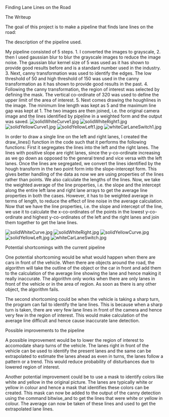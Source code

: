 
Finding Lane Lines on the Road

The Writeup

The goal of this project is to make a pipeline that finds lane lines on the road:

The description of the pipeline used.

My pipeline consisted of 5 steps. 1. I converted the images to grayscale, 2. then I used gaussian blur to blur the grayscale images to reduce the image noise. The gaussian blur kernel size of 5 was used as it has shown to provide good results before and is a standard number used in the industry. 3. Next, canny transformation was used to identify the edges. The low threshold of 50 and high threshold of 150 was used in the canny transformation as it has shown to provide good results in the past. 4. Following the canny transformation, the region of interest was selected by defining the mask. The vertical co-ordinate of 320 was used to define the upper limit of the area of interest. 5. Next comes drawing the houghlines in the image. The minimum line length was kept as 5 and the maximum line gap was kept at 1. The two images are then joined, i.e. the original camera image and the lines identified by pipeline in a weighted form and the output was saved.
![solidWhiteCurve1.jpg](https://github.com/akashmod/Self_Driving_Cars-LaneLine_Detection/blob/master/test_images/solidWhiteCurve.jpg)
![solidWhiteRight1.jpg](Self_Driving_Cars-LaneLine_Detection/test_images/solidWhiteRight.jpg)
![solidYellowCurve1.jpg](Self_Driving_Cars-LaneLine_Detection/test_images/solidYellowCurve.jpg)
![solidYellowLeft1.jpg](Self_Driving_Cars-LaneLine_Detection/test_images/solidYellowLeft.jpg)
![whiteCarLaneSwitch1.jpg](Self_Driving_Cars-LaneLine_Detection/test_images/whiteCarLaneSwitch.jpg)

In order to draw a single line on the left and right lanes, I created the draw_lines() function in the code such that it performs the following functions: First it segregates the lines into the left and the right lanes. The lines with positive slope are right lanes, since the y-co-ordinate increasing as we go down as opposed to the general trend and vice versa with the left lanes. Once the lines are segregated, we convert the lines identified by the hough transform in the two point form into the slope-intercept form. This gives better handling of the data as now we are using properties of the lines rather than points. We also calculate the lengths of the lines. Now, we take the weighted average of the line properties, i.e. the slope and the intercept along the entire left lane and right lane arrays to get the average line properties in both the cases. However, it has to be weighted average in terms of length, to reduce the effect of line noise in the average calculation. Now that we have the line properties, i.e. the slope and intercept of the line, we use it to calculate the x-co-ordinates of the points in the lowest y-co-ordinate and highest y-co-ordinates of the left and the right lanes and join them together to get the lane lines.

![solidWhiteCurve.jpg](Self_Driving_Cars-LaneLine_Detection/test_images_output/solidWhiteCurve.jpg)
![solidWhiteRight.jpg](Self_Driving_Cars-LaneLine_Detection/test_images_output/solidWhiteRight.jpg)
![solidYellowCurve.jpg](Self_Driving_Cars-LaneLine_Detection/test_images_output/solidYellowCurve.jpg)
![solidYellowLeft.jpg](Self_Driving_Cars-LaneLine_Detection/test_images_output/solidYellowLeft.jpg)
![whiteCarLaneSwitch.jpg](Self_Driving_Cars-LaneLine_Detection/test_images_output/whiteCarLaneSwitch.jpg)

Potential shortcomings with the current pipeline

One potential shortcoming would be what would happen when there are cars in front of the vehicle. When there are objects around the road, the algorithm will take the outline of the object or the car in front and add them to the calculation of the average line showing the lane and hence making it really inaccurate. The algorithm only works when there are only lanes in front of the vehicle or in the area of region. As soon as there is any other object, the algorithm fails. 

The second shortcoming could be when the vehicle is taking a sharp turn, the program can fail to identify the lane lines. This is because when a sharp turn is taken, there are very few lane lines in front of the camera and hence very few in the region of interest. This would make calculation of the average line difficult and hence cause inaccurate lane detection.

Possible improvements to the pipeline

A possible improvement would be to lower the region of interest to accomodate sharp turns of the vehicle. The lanes right in front of the vehicle can be used to identify the present lanes and the same can be extrapolated to estimate the lanes ahead as even in turns, the lanes follow a pattern or a trend. This would reduce probability of disturbances due to lowered region of interest. 

Another potential improvement could be to use a mask to identify colors like white and yellow in the original picture. The lanes are typically white or yellow in colour and hence a mask that identifies these colors can be created. This mask can now be added to the output of the canny detection using the command bitwise_and to get the lines that were white or yellow in colour. The average can now be taken of these lines and used to get the extrapolated lane lines.
